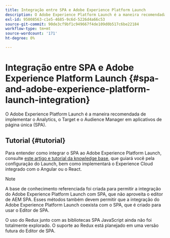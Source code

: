 ```yaml
---
title: Integração entre SPA e Adobe Experience Platform Launch
description: O Adobe Experience Platform Launch é a maneira recomendada de implementar o Analytics, o Target e o Audience Manager no SPA.
exl-id: 95008563-c1e5-4685-9c6d-5226d4a66c53
source-git-commit: 90de3cf9bf1c949667f4de109d0b517c6be22184
workflow-type: tm+mt
source-wordcount: '171'
ht-degree: 0%

---
```


# Integração entre SPA e Adobe Experience Platform Launch {#spa-and-adobe-experience-platform-launch-integration}

O Adobe Experience Platform Launch é a maneira recomendada de implementar o Analytics, o Target e o Audience Manager em aplicativos de página única (SPA).

## Tutorial {#tutorial}

Para entender como integrar o SPA ao Adobe Experience Platform Launch, consulte [este artigo e tutorial da knowledge base](https://helpx.adobe.com/experience-manager/kt/integration/using/launch-reference-architecture-SPA-tutorial-implement.html), que guiará você pela configuração do Launch, bem como implementará o Experience Cloud integrado com o Angular ou o React.

>[!NOTE]
>
>A base de conhecimento referenciada foi criada para permitir a integração do Adobe Experience Platform Launch com SPA, que não aproveita o editor de AEM SPA. Esses métodos também devem permitir que a integração do Adobe Experience Platform Launch coexista com o SPA, que é criado para usar o Editor de SPA.
>
>O uso do Redux junto com as bibliotecas SPA JavaScript ainda não foi totalmente explorado. O suporte ao Redux está planejado em uma versão futura do Editor de SPA.
